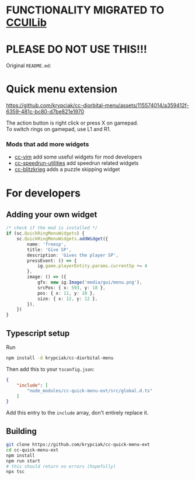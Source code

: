 <!-- markdownlint-disable MD013 MD024 MD001 MD045 -->

# FUNCTIONALITY MIGRATED TO [CCUILib](https://github.com/conorlawton/nax-ccuilib)
# PLEASE DO NOT USE THIS!!!

Original `README.md`:

# Quick menu extension

https://github.com/krypciak/cc-diorbital-menu/assets/115574014/a359412f-6359-481c-bc80-d7be821e1970

The action button is right click or press X on gamepad.  
To switch rings on gamepad, use L1 and R1.  

### Mods that add more widgets
- [cc-vim](https://github.com/krypciak/cc-vim) add some useful widgets for mod developers
- [cc-speedrun-utilities](https://github.com/CCDirectLink/cc-speedrun-utilities) add speedrun related widgets
- [cc-blitzkrieg](https://github.com/krypciak/cc-blitzkrieg) adds a puzzle skipping widget

# For developers

## Adding your own widget

```ts
/* check if the mod is installed */
if (sc.QuickRingMenuWidgets) {
    sc.QuickRingMenuWidgets.addWidget({
        name: 'freesp',
        title: 'Give SP',
        description: 'Gives the player SP',
        pressEvent: () => {
            ig.game.playerEntity.params.currentSp += 4
        },
        image: () => ({
            gfx: new ig.Image('media/gui/menu.png'),
            srcPos: { x: 593, y: 18 },
            pos: { x: 11, y: 10 },
            size: { x: 12, y: 12 },
        }),
    })
}
```

## Typescript setup
Run
```bash
npm install -d krypciak/cc-diorbital-menu
```
Then add this to your `tsconfig.json`:
```json
{
    "include": [
        "node_modules/cc-quick-menu-ext/src/global.d.ts"
    ]
}
```
Add this entry to the `include` array, don't entirely replace it.  

## Building

```bash
git clone https://github.com/krypciak/cc-quick-menu-ext
cd cc-quick-menu-ext
npm install
npm run start
# this should return no errors (hopefully)
npx tsc
```

